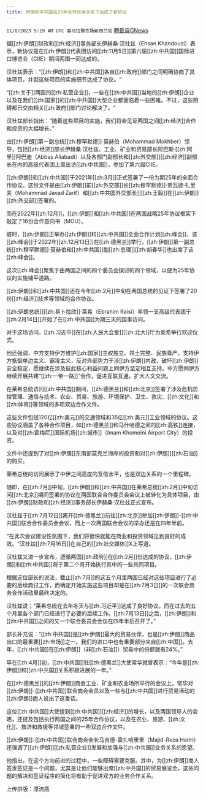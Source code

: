 ```yaml
---
title: 伊朗和中共国在25年合作伙伴关系下达成了新协议
---
```

`11/8/2023 5:19 AM UTC 喜马拉雅农场新西兰站` [轉載自GNews](https://gnews.org/articles/1940771)

据[[zh:伊朗]]财政和[[zh:经济]]事务部长伊赫桑·汉杜兹（Ehsan Khandouzi）表示，新协议是在[[zh:伊朗]]代表团访问[[zh:11月5日]]第六届[[zh:中共国]]国际进口博览会（CIIE）期间两国一同达成的。

汉杜兹表示：“[[zh:伊朗]]和[[zh:中共国]]各自[[zh:政府]]部门之间明确协商了具体项目，并就这些项目的实施细节达成了协议。“

“[[zh:关于]]两国的[[zh:私营企业]]，一些在[[zh:中共国]]当地的[[zh:伊朗]]企业以及在我们[[zh:国家]]的[[zh:中共国]]大型企业都面临着一些困难。不过，这些阻碍都已交由相关[[zh:政府]]部门讨论解决了。“

汉杜兹部长指出：“随着这些项目的实施，我们将会见证两国之间[[zh:经济]]合作和投资的大幅增长。”

由[[zh:伊朗]]第一副总统[[zh:穆罕默德]]·莫赫伯（Mohammad Mokhber）领导，包括[[zh:经济]]部长伊赫桑·汉杜兹、工业、矿业和贸易部长阿巴斯·[[zh:阿里]]阿巴迪（Abbas Aliabadi）以及各部门副部长和[[zh:外交部]][[zh:经济]]副部长在内的高级代表团上周出访[[zh:中共国]]，参加了第六届CIIE。

[[zh:伊朗]]和[[zh:中共国]]于2021年[[zh:3月]]正式签署了一份为期25年的全面合作协议。这份文件是由[[zh:伊朗]]前[[zh:外交部]]长[[zh:穆罕默德]]·贾瓦德·扎里夫（Mohammad Javad Zarif）和[[zh:中共国外交部长]][[zh:王毅]]在[[zh:伊朗]][[zh:外交部]]签署的。

而在2022年[[zh:12月]]，[[zh:伊朗]]和[[zh:中共国]]在两国战略25年协议框架下敲定了16份合作意向书（MOU）。

彼时，[[zh:伊朗]]正举办[[zh:伊朗]]和[[zh:中共国]]全面合作计划[[zh:峰会]]，该[[zh:峰会]]于2022年[[zh:12月13日]]在[[zh:德黑兰]]举行，[[zh:伊朗]]第一副总统[[zh:穆罕默德]]·莫赫伯和[[zh:中共国]]副[[zh:总理]][[zh:胡春华]]也出席了该[[zh:峰会]]。

这次[[zh:峰会]]聚焦于由两国之间的四个委员会探讨的四个领域，以便为25年协议的实施铺平道路。

[[zh:伊朗]]和[[zh:中共国]]还在今年[[zh:2月]]中旬在两国总统的见证下签署了20份[[zh:经济]]技术等领域的合作协议。

[[zh:伊朗总统]][[zh:易卜拉欣]]·莱希（Ebrahim Raisi）率领一支高级代表团于[[zh:2月14日]]开始了在[[zh:中共国]]为期三天的国事访问。

对于这场访问，[[zh:习近平]]在[[zh:人民大会堂]][[zh:北大]]厅为莱希举行欢迎仪式。

他还强调，中方支持伊方维护[[zh:国家]]主权独立、领土完整、民族尊严，支持伊方抵御单边主义、霸凌主义，反对外部势力干涉[[zh:伊朗]]内政、破坏[[zh:伊朗]]安全稳定，愿继续在涉及彼此核心利益问题上同伊方坚定相互支持。中方愿同伊方继续开展共建“[[zh:一带一路]]”合作，促进互联互通，扩大人文交流。

在莱希总统访问[[zh:中共国]]期间，[[zh:德黑兰]]和[[zh:北京]]签署了涉及危机防控管理、通信与技术、农业、贸易、旅游、环境保护、卫生、救灾、[[zh:文化]]和[[zh:体育]]等领域的多项双边合作文件。

这些文件包括120亿[[zh:美元]]的交通领域和35亿[[zh:美元]]工业领域的协议。这些协议涵盖了各种合作项目，如[[zh:德黑兰]]和马什哈德之间的[[zh:高铁]]连接，以及对[[zh:霍梅尼]]国际机场[[zh:城市]]（Imam Khomeini Airport City）的投资。

文件中还提到了对[[zh:伊朗]]东南部莫克兰海岸的投资和对[[zh:伊朗]][[zh:石油]]的购买。

莱希总统的访问展示了中伊之间高度的互信水平，也是双边关系的一个里程碑。

随即，在[[zh:7月]]中旬，[[zh:伊朗]]和[[zh:中共国]]在莱希总统[[zh:2月]]中旬访问[[zh:北京]]期间签署的协议在两国联合合作委员会会议上被转化为具体项目，由[[zh:伊朗]]财政和[[zh:经济]]事务部长伊赫桑·汉杜兹正式宣布。

汉杜兹于[[zh:7月12日]]离开[[zh:德黑兰]]前往[[zh:北京]]参加[[zh:伊朗]]\-[[zh:中共国]]联合合作委员会会议，而上一次两国联合会议的举办还是在四年半前。

“在此次会议建设性氛围下，我们将很快就能在商业和投资领域见到良好的成效。“汉杜兹[[zh:7月16日]]在自己的[[zh:社交媒体]]X上写道。

汉杜兹又进一步宣布，遵循两国[[zh:政府]]在[[zh:2月]]份达成的协议，[[zh:伊朗]]和[[zh:中共国]]将于第二个月开始执行其中的一些共同项目。

根据这位部长的说法，截止[[zh:7月]]的这五个月里两国已经对这些项目进行了必要的后续商讨工作，而确定开始实施这些项目却是在[[zh:7月3日]]的一次联合商务合作活动里最终决定的。

汉杜兹说；“莱希总统在去年冬天与[[zh:习近平]]达成了良好协议，而在过去的五个月里各个部门已经进行了必要的后续工作。[[zh:7月13日]]之后，[[zh:伊朗]]和[[zh:中共国]]之间的又一个联合委员会会议在四年半后召开了。”

部长补充说：“[[zh:中共国]]是[[zh:伊朗]]最大的贸易伙伴，也是[[zh:伊朗]]商品出口的最重要[[zh:市场]]之一。我们的进口中也有重要部分来自[[zh:中国]]。去年，[[zh:中共国]]在[[zh:伊朗]]（非[[zh:石油]]）贸易中的份额就有24%。”

早在[[zh:4月]]初，[[zh:中共国]]驻[[zh:德黑兰]]大使常华就曾表示：“今年是[[zh:伊朗]]和[[zh:中共国]]关系积极进展的一年。”

在[[zh:德黑兰]]的[[zh:伊朗]]商会工业、矿业和农业场所举行的会议上，常华对[[zh:伊朗]]\-[[zh:中共国]]联合商会会员以及一些与[[zh:中共国]]进行贸易活动的[[zh:伊朗]]商人说出了这番话。

这位[[zh:中共国]]大使提到[[zh:中共国]][[zh:经济]]的增长，以及两国领导人的会晤，还提及包括执行两国之间的25年合作协议，以及在农业、旅游、[[zh:文化]]、救济和救援等领域签署的一些双边合作文件。

[[zh:伊朗]]\-[[zh:中共国]]联合商会会长马吉德\-雷扎哈里里（Majid-Reza Hariri）还强调了[[zh:伊朗]][[zh:私营企业]]发展和加强与[[zh:中共国]]业务关系的愿望。

他指出，在这个方向前进的过程中，一些障碍需要克服。其中，为[[zh:伊朗]]商人签发签证是一个问题，尤其是让他们能够出席[[zh:中共国]]的贸易展览会。这些问题的解决和签证程序的简化将有助于促进双方的业务合作关系。

上传排版：漂流瓶
